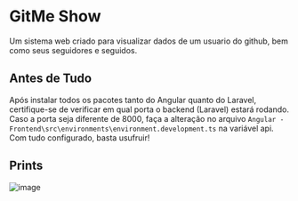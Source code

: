 # GitMe Show
Um sistema web criado para visualizar dados de um usuario do github, bem como seus seguidores e seguidos.

## Antes de Tudo

Após instalar todos os pacotes tanto do Angular quanto do Laravel, certifique-se de verificar em qual porta o backend (Laravel) estará rodando. Caso a porta seja diferente de 8000, faça a alteração no arquivo `Angular - Frontend\src\environments\environment.development.ts` na variável api. Com tudo configurado, basta usufruir!


## Prints

![image](https://github.com/ms-daniel/GitMe-Show/assets/62726040/b4f07b13-33a4-4440-9d7f-1fbee0fedc93)

